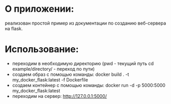 # О приложении:
реализован простой пример из документации по созданию веб-сервера на flask.
# Использование:
  - переходим в необходимую директорию (pwd - текущий путь cd example/directory/ - переход по пути)
  - создаем образ с помощью команды:   docker build . -t my_docker_flask:latest -f Dockerfile
  - создаем контейнер с помощью команды: docker run -d -p 5000:5000 my_docker_flask:latest
  - переходим на сервер: http://127.0.0.1:5000/
